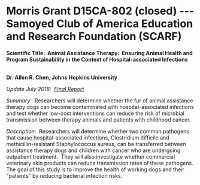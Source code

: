 
Morris Grant D15CA-802 (closed) ---  Samoyed Club of America Education and Research Foundation (SCARF)
=====================================================================================================

**Scientific Title:  Animal Assistance Therapy:  Ensuring Animal Health
and Program Sustainability in the Context of Hospital-associated
Infections**

**\
Dr. Allen R. Chen, Johns Hopkins University**

*Update July 2018:  [Final
Report](http://www.samoyedhealthfoundation.com/research/current-research-studies/d14ca-802-final-report)*

*Summary:*  Researchers will determine whether the fur of animal
assistance therapy dogs can become contaminated with hospital-associated
infections and test whether low-cost interventions can reduce the risk
of microbial transmission between therapy animals and patients with
childhood cancer.

*Description:*  Researchers will determine whether two common pathogens
that cause hospital-associated infections, Clostridium difficile and
methicillin-resistant Staphylococcus aureus, can be transferred between
assistance therapy dogs and children with cancer who are undergoing
outpatient treatment.  They will also investigate whether commercial
veterinary skin products can reduce transmission rates of these
pathogens.  The goal of this study is to improve the health of working
dogs and their \"patients\" by reducing bacterial infection risks.
